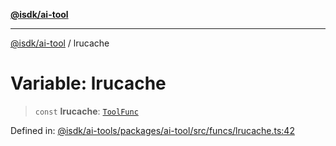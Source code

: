[**@isdk/ai-tool**](../README.md)

***

[@isdk/ai-tool](../globals.md) / lrucache

# Variable: lrucache

> `const` **lrucache**: [`ToolFunc`](../classes/ToolFunc.md)

Defined in: [@isdk/ai-tools/packages/ai-tool/src/funcs/lrucache.ts:42](https://github.com/isdk/ai-tool.js/blob/fb1809b53cc75a30928176c26910792b6b8a96e1/src/funcs/lrucache.ts#L42)
